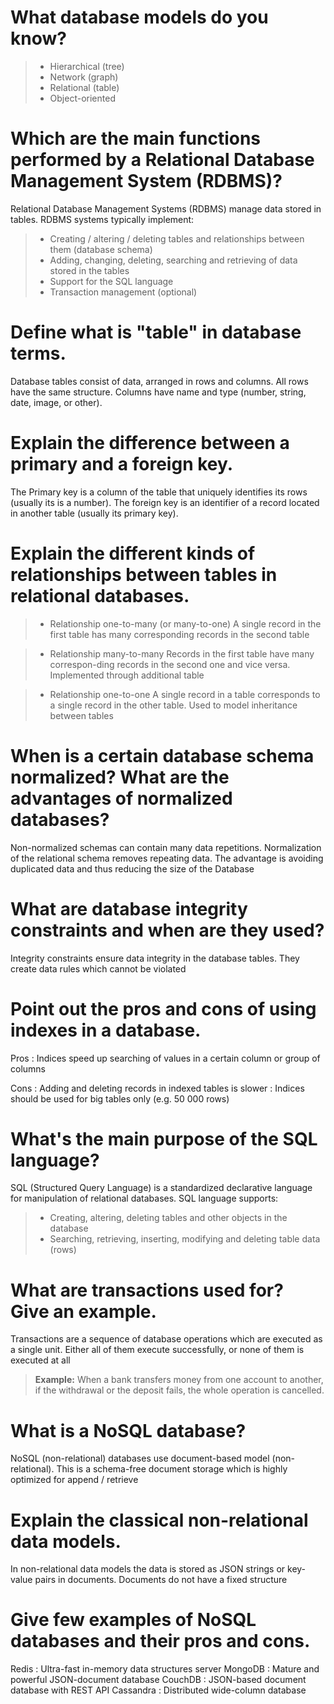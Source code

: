 # What database models do you know?

> - Hierarchical (tree)
> - Network (graph)
> - Relational (table)
> - Object-oriented

# Which are the main functions performed by a Relational Database Management System (RDBMS)?

Relational Database Management Systems (RDBMS) manage data stored in tables. RDBMS systems typically implement:
> - Creating / altering / deleting tables and relationships between them (database schema)
> - Adding, changing, deleting, searching and retrieving of data stored in the tables
> - Support for the SQL language
> - Transaction management (optional)

# Define what is "table" in database terms.

Database tables consist of data, arranged in rows and columns. All rows have the same structure. Columns have name and type (number, string, date, image, or other).

# Explain the difference between a primary and a foreign key.

The Primary key is a column of the table that uniquely identifies its rows (usually its is a number).
The foreign key is an identifier of a record located in another table (usually its primary key).

# Explain the different kinds of relationships between tables in relational databases.

> - Relationship one-to-many (or many-to-one)
A single record in the first table has many corresponding records in the second table

> - Relationship many-to-many
Records in the first table have many correspon-ding records in the second one and vice versa. Implemented through additional table

> - Relationship one-to-one
A single record in a table corresponds to a single record in the other table. Used to model inheritance between tables

# When is a certain database schema normalized? What are the advantages of normalized databases?

Non-normalized schemas can contain many data repetitions. Normalization of the relational schema removes repeating data. 
The advantage is avoiding duplicated data and thus reducing the size of the Database

# What are database integrity constraints and when are they used?

Integrity constraints ensure data integrity in the database tables. They create data rules which cannot be violated

# Point out the pros and cons of using indexes in a database.

Pros
: Indices speed up searching of values in a certain column or group of columns

Cons
: Adding and deleting records in indexed tables is slower
: Indices should be used for big tables only (e.g. 50 000 rows)

# What's the main purpose of the SQL language?

SQL (Structured Query Language) is a standardized declarative language for manipulation of relational databases. SQL language supports:
> - Creating, altering, deleting tables and other objects in the database
> - Searching, retrieving, inserting, modifying and deleting table data (rows)

# What are transactions used for? Give an example.

Transactions are a sequence of database operations which are executed as a single unit. Either all of them execute successfully, or none of them is executed at all
> **Example:** When a bank transfers money from one account to another, if the withdrawal or the deposit fails, the whole operation is cancelled.

# What is a NoSQL database?

NoSQL (non-relational) databases use document-based model (non-relational). This is a schema-free document storage which is highly optimized for append / retrieve

# Explain the classical non-relational data models.

In non-relational data models the data is stored as JSON strings or key-value pairs in documents. Documents do not have a fixed structure

# Give few examples of NoSQL databases and their pros and cons.

Redis
: Ultra-fast in-memory data structures server
MongoDB
: Mature and powerful JSON-document database
CouchDB
: JSON-based document database with REST API
Cassandra
: Distributed wide-column database